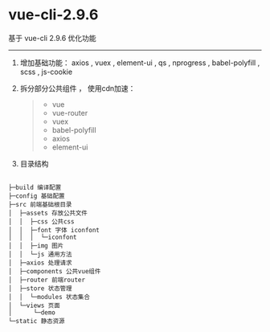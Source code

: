 # vue-cli-2.9.6
基于 vue-cli 2.9.6 优化功能

------

1. 增加基础功能： axios , vuex , element-ui , qs , nprogress , babel-polyfill , scss , js-cookie
2. 拆分部分公共组件 ， 使用cdn加速：
    > * vue
    > * vue-router
    > * vuex
    > * babel-polyfill
    > * axios
    > * element-ui

3. 目录结构
```

├─build 编译配置
├─config 基础配置
├─src 前端基础根目录
│  ├─assets 存放公共文件
│  │  ├─css 公共css
│  │  ├─font 字体 iconfont
│  │  │  └─iconfont
│  │  ├─img 图片
│  │  └─js 通用方法
│  ├─axios 处理请求
│  ├─components 公共vue组件
│  ├─router 前端router
│  ├─store 状态管理
│  │  └─modules 状态集合
│  └─views 页面
│      └─demo
└─static 静态资源

```



